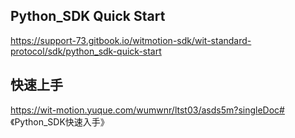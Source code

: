 ## Python_SDK Quick Start

https://support-73.gitbook.io/witmotion-sdk/wit-standard-protocol/sdk/python_sdk-quick-start

## 快速上手

https://wit-motion.yuque.com/wumwnr/ltst03/asds5m?singleDoc# 《Python_SDK快速入手》
